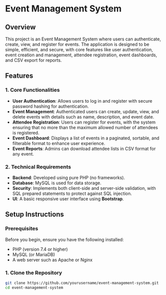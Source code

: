# Event Management System

## Overview

This project is an Event Management System where users can authenticate, create, view, and register for events. The application is designed to be simple, efficient, and secure, with core features like user authentication, event creation and management, attendee registration, event dashboards, and CSV export for reports.

## Features

### 1. Core Functionalities
- **User Authentication**: Allows users to log in and register with secure password hashing for authentication.
- **Event Management**: Authenticated users can create, update, view, and delete events with details such as name, description, and event date.
- **Attendee Registration**: Users can register for events, with the system ensuring that no more than the maximum allowed number of attendees is registered.
- **Event Dashboard**: Displays a list of events in a paginated, sortable, and filterable format to enhance user experience.
- **Event Reports**: Admins can download attendee lists in CSV format for any event.

### 2. Technical Requirements
- **Backend**: Developed using pure PHP (no frameworks).
- **Database**: MySQL is used for data storage.
- **Security**: Implements both client-side and server-side validation, with SQL prepared statements to protect against SQL injection.
- **UI**: A basic responsive user interface using **Bootstrap**.
  
## Setup Instructions

### Prerequisites
Before you begin, ensure you have the following installed:
- PHP (version 7.4 or higher)
- MySQL (or MariaDB)
- A web server such as Apache or Nginx

### 1. Clone the Repository

```bash
git clone https://github.com/yourusername/event-management-system.git
cd event-management-system
